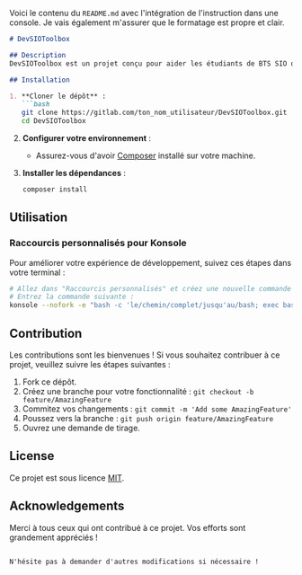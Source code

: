 Voici le contenu du `README.md` avec l'intégration de l'instruction dans une console. Je vais également m'assurer que le formatage est propre et clair.

```markdown
# DevSIOToolbox

## Description
DevSIOToolbox est un projet conçu pour aider les étudiants de BTS SIO option SLAM à faciliter leurs travaux de développement. Ce projet regroupe plusieurs outils et ressources pour le développement.

## Installation

1. **Cloner le dépôt** :
   ```bash
   git clone https://gitlab.com/ton_nom_utilisateur/DevSIOToolbox.git
   cd DevSIOToolbox
   ```

2. **Configurer votre environnement** :
   - Assurez-vous d'avoir [Composer](https://getcomposer.org/) installé sur votre machine.

3. **Installer les dépendances** :
   ```bash
   composer install
   ```

## Utilisation

### Raccourcis personnalisés pour Konsole

Pour améliorer votre expérience de développement, suivez ces étapes dans votre terminal :

```bash
# Allez dans "Raccourcis personnalisés" et créez une nouvelle commande avec un raccourci clavier de votre choix, dans l'onglet "Action"
# Entrez la commande suivante :
konsole --nofork -e "bash -c 'le/chemin/complet/jusqu'au/bash; exec bash'"
```

## Contribution
Les contributions sont les bienvenues ! Si vous souhaitez contribuer à ce projet, veuillez suivre les étapes suivantes :

1. Fork ce dépôt.
2. Créez une branche pour votre fonctionnalité : `git checkout -b feature/AmazingFeature`
3. Commitez vos changements : `git commit -m 'Add some AmazingFeature'`
4. Poussez vers la branche : `git push origin feature/AmazingFeature`
5. Ouvrez une demande de tirage.

## License
Ce projet est sous licence [MIT](LICENSE).

## Acknowledgements
Merci à tous ceux qui ont contribué à ce projet. Vos efforts sont grandement appréciés !
```

N'hésite pas à demander d'autres modifications si nécessaire !
